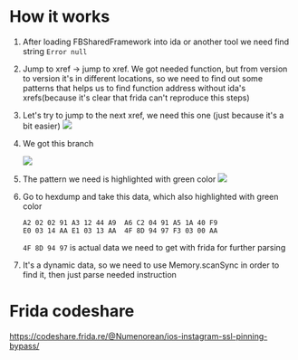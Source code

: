 # How it works

1. After loading FBSharedFramework into ida or another tool we need find string `Error null`
2. Jump to xref -> jump to xref. We got needed function, but from version to version it's in different locations, so we need to find out some patterns that helps us to find function address without ida's xrefs(because it's clear that frida can't reproduce this steps)
3. Let's try to jump to the next xref, we need this one (just because it's a bit easier)
    ![](https://i.imgur.com/AIhTepA.png)
4. We got this branch

    ![](https://i.imgur.com/GvX0bAB.png)
  
5. The pattern we need is highlighted with green color
    ![](https://i.imgur.com/ZoB8bWp.png)
6. Go to hexdump and take this data, which also highlighted with green color
    ```
    A2 02 02 91 A3 12 44 A9  A6 C2 04 91 A5 1A 40 F9
    E0 03 14 AA E1 03 13 AA  4F 8D 94 97 F3 03 00 AA
    ```
    
    `4F 8D 94 97` is actual data we need to get with frida for further parsing
7. It's a dynamic data, so we need to use Memory.scanSync in order to find it, then just parse needed instruction

# Frida codeshare
https://codeshare.frida.re/@Numenorean/ios-instagram-ssl-pinning-bypass/

